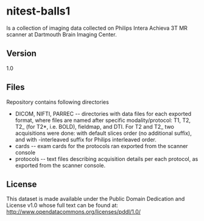 nitest-balls1
=============

Is a collection of imaging data collected on Philips Intera Achieva 3T MR scanner at Dartmouth Brain Imaging Center.

Version
-------

1.0

Files
-----

Repository contains following directories

- DICOM, NIFTI, PARREC -- directories with data files for each exported format, where files are named after specific modality/protocol: T1, T2, T2_ (for T2*, i.e. BOLD), fieldmap, and DTI.
    For T2 and T2_ two acquisitions were done: with default slices order (no additional suffix), and with -interleaved suffix for Philips interleaved order.
- cards -- exam cards for the protocols ran exported from the scanner console
- protocols -- text files describing acquisition details per each protocol, as exported from the scanner console.


License
-------

This dataset is made available under the Public Domain Dedication and License v1.0 whose full text can be found at: http://www.opendatacommons.org/licenses/pddl/1.0/